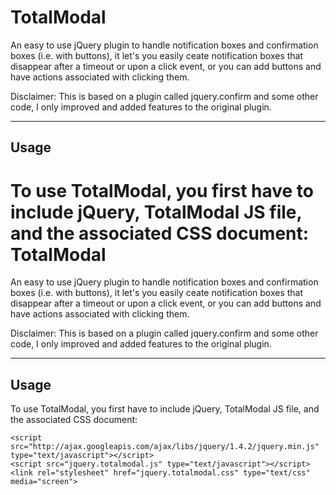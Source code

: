 TotalModal
=======
An easy to use jQuery plugin to handle notification boxes and confirmation boxes (i.e. with buttons), it let's you easily ceate notification boxes that disappear after a timeout or upon a click event, or you can add buttons and have actions associated with clicking them.

Disclaimer: This is based on a plugin called jquery.confirm and some other code, I only improved and added features to the original plugin.

---
Usage
-----
To use TotalModal, you first have to include jQuery, TotalModal JS file, and the associated CSS document:
TotalModal
=======
An easy to use jQuery plugin to handle notification boxes and confirmation boxes (i.e. with buttons), it let's you easily ceate notification boxes that disappear after a timeout or upon a click event, or you can add buttons and have actions associated with clicking them.

Disclaimer: This is based on a plugin called jquery.confirm and some other code, I only improved and added features to the original plugin.

---
Usage
-----
To use TotalModal, you first have to include jQuery, TotalModal JS file, and the associated CSS document:  

    <script src="http://ajax.googleapis.com/ajax/libs/jquery/1.4.2/jquery.min.js" type="text/javascript"></script>
    <script src="jquery.totalmodal.js" type="text/javascript"></script>
    <link rel="stylesheet" href="jquery.totalmodal.css" type="text/css" media="screen">